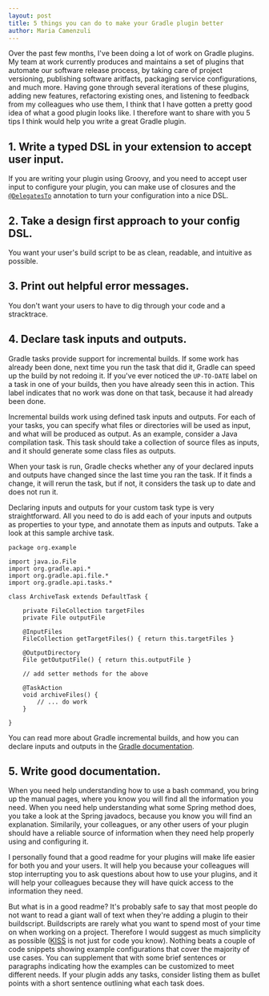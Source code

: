 ```yaml
---
layout: post
title: 5 things you can do to make your Gradle plugin better
author: Maria Camenzuli
---
```


Over the past few months, I've been doing a lot of work on Gradle plugins. My team at work currently produces and maintains a set of plugins that automate our software release process, by taking care of project versioning, publishing software aritfacts, packaging service configurations, and much more. Having gone through several iterations of these plugins, adding new features, refactoring existing ones, and listening to feedback from my colleagues who use them, I think that I have gotten a pretty good idea of what a good plugin looks like. I therefore want to share with you 5 tips I think would help you write a great Gradle plugin.

## 1. Write a typed DSL in your extension to accept user input.
If you are writing your plugin using Groovy, and you need to accept user input to configure your plugin, you can make use of closures and the [`@DelegatesTo`](http://docs.groovy-lang.org/docs/latest/html/documentation/core-domain-specific-languages.html#section-delegatesto) annotation to turn your configuration into a nice DSL.

## 2. Take a design first approach to your config DSL.
You want your user's build script to be as clean, readable, and intuitive as possible.

## 3. Print out helpful error messages.
You don't want your users to have to dig through your code and a stracktrace.

## 4. Declare task inputs and outputs.
Gradle tasks provide support for incremental builds. If some work has already been done, next time you run the task that did it, Gradle can speed up the build by not redoing it. If you've ever noticed the `UP-TO-DATE` label on a task in one of your builds, then you have already seen this in action. This label indicates that no work was done on that task, because it had already been done.

Incremental builds work using defined task inputs and outputs. For each of your tasks, you can specify what files or directories will be used as input, and what will be produced as output. As an example, consider a Java compilation task. This task should take a collection of source files as inputs, and it should generate some class files as outputs.

When your task is run, Gradle checks whether any of your declared inputs and outputs have changed since the last time you ran the task. If it finds a change, it will rerun the task, but if not, it considers the task up to date and does not run it.

Declaring inputs and outputs for your custom task type is very straightforward. All you need to do is add each of your inputs and outputs as properties to your type, and annotate them as inputs and outputs. Take a look at this sample archive task.

```
package org.example

import java.io.File
import org.gradle.api.*
import org.gradle.api.file.*
import org.gradle.api.tasks.*

class ArchiveTask extends DefaultTask {

    private FileCollection targetFiles
    private File outputFile

    @InputFiles
    FileCollection getTargetFiles() { return this.targetFiles }

    @OutputDirectory
    File getOutputFile() { return this.outputFile }

    // add setter methods for the above

    @TaskAction
    void archiveFiles() {
        // ... do work
    }

}
```

You can read more about Gradle incremental builds, and how you can declare inputs and outputs in the [Gradle documentation](https://docs.gradle.org/current/userguide/more_about_tasks.html#sec:up_to_date_checks).

## 5. Write good documentation.
When you need help understanding how to use a bash command, you bring up the manual pages, where you know you will find all the information you need. When you need help understanding what some Spring method does, you take a look at the Spring javadocs, because you know you will find an explanation. Similarily, your colleagues, or any other users of your plugin should have a reliable source of information when they need help properly using and configuring it.

I personally found that a good readme for your plugins will make life easier for both you and your users. It will help you because your colleagues will stop interrupting you to ask questions about how to use your plugins, and it will help your colleagues because they will have quick access to the information they need.

But what is in a good readme? It's probably safe to say that most people do not want to read a giant wall of text when they're adding a plugin to their buildscript. Buildscripts are rarely what you want to spend most of your time on when working on a project. Therefore I would suggest as much simplicity as possible ([KISS](https://www.wikiwand.com/en/KISS_principle) is not just for code you know). Nothing beats a couple of code snippets showing example configurations that cover the majority of use cases. You can supplement that with some brief sentences or paragraphs indicating how the examples can be customized to meet different needs. If your plugin adds any tasks, consider listing them as bullet points with a short sentence outlining what each task does.
